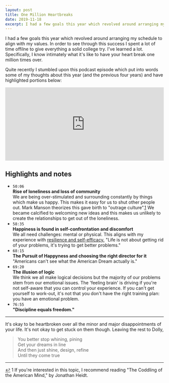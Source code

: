 ```yaml
---
layout: post
title: One Million Heartbreaks
date: 2019-11-18
excerpt: I had a few goals this year which revolved around arranging my schedule to align with my values. In order to see through this success...
---
```


I had a few goals this year which revolved around arranging my schedule to align with my values. In order to see through this success I spent a lot of time offilne to give everything a solid college try. I've learned a lot. Specifically, I know intimately what it's like to have your heart break one million times over.

Quite recently I stumbled upon this podcast episode which put into words some of my thoughts about this year (and the previous four years) and have highlighted  portions below:

<iframe src="https://open.spotify.com/embed-podcast/episode/6ZbdPfnyjy1bqln6U2VeTY" width="100%" height="232" frameborder="0" allowtransparency="true" allow="encrypted-media"></iframe>

## Highlights and notes

- `50:06`  
**Rise of loneliness and loss of community**  
We are being over-stimulated and surrounding constantly by things which make us happy. This makes it easy for us to shut other people out. Mark Manson theorizes this gave birth to "outrage culture".<span class="cite"><a href="#note-1" name="back-1">1</a></span> We became calcified to welcoming new ideas and this makes us unlikely to create the relationships to get out of the loneliness.
- `58:35`  
**Happiness is found in self-confrontation and discomfort**  
We all need challenges: mental or physical. This aligns with my experience with <a href="http://helentran.com/hardworkandplay">resilience and self-efficacy.</a> "Life is not about getting rid of your problems, it's trying to get better problems."
- `68:15`  
**The Pursuit of Happyness and choosing the right director for it**  
"Americans can't see what the American Dream actually is." 
- `69:20`  
**The illusion of logic**  
We think we all make logical decisions but the majority of our problems stem from our emotional issues. The 'feeling brain' is driving if you're not self-aware that you can control your experience. If you can't get yourself to work-out, it's not that you don't have the right training plan: you have an emotional problem.
- `76:55`  
**"Discipline equals freedom."**

<hr class="--small">

It's okay to be heartbroken over all the minor and major disappointments of your life. It's not okay to get stuck on them though. Leaving the rest to Dolly,

> You better stop whining, pining  
Get your dreams in line  
And then just shine, design, refine  
Until they come true

<hr class="--end">

<div class="citations">
    <p><a name="note-1" href="#back-1" class="citations-back">&#x21A9;</a> 1 If you're interested in this topic, I recommend reading "The Coddling of the American Mind," by Jonathan Heidt.</p>
</div>